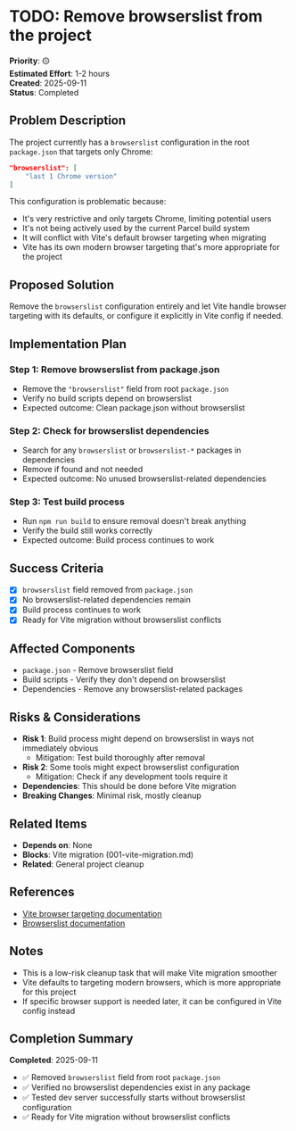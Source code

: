 # TODO: Remove browserslist from the project

**Priority**: 🟡  
**Estimated Effort**: 1-2 hours  
**Created**: 2025-09-11  
**Status**: Completed  

## Problem Description

The project currently has a `browserslist` configuration in the root `package.json` that targets only Chrome:
```json
"browserslist": [
    "last 1 Chrome version"
]
```

This configuration is problematic because:
- It's very restrictive and only targets Chrome, limiting potential users
- It's not being actively used by the current Parcel build system
- It will conflict with Vite's default browser targeting when migrating
- Vite has its own modern browser targeting that's more appropriate for the project

## Proposed Solution

Remove the `browserslist` configuration entirely and let Vite handle browser targeting with its defaults, or configure it explicitly in Vite config if needed.

## Implementation Plan

### Step 1: Remove browserslist from package.json
- Remove the `"browserslist"` field from root `package.json`
- Verify no build scripts depend on browserslist
- Expected outcome: Clean package.json without browserslist

### Step 2: Check for browserslist dependencies
- Search for any `browserslist` or `browserslist-*` packages in dependencies
- Remove if found and not needed
- Expected outcome: No unused browserslist-related dependencies

### Step 3: Test build process
- Run `npm run build` to ensure removal doesn't break anything
- Verify the build still works correctly
- Expected outcome: Build process continues to work

## Success Criteria

- [x] `browserslist` field removed from `package.json`
- [x] No browserslist-related dependencies remain
- [x] Build process continues to work
- [x] Ready for Vite migration without browserslist conflicts

## Affected Components

- `package.json` - Remove browserslist field
- Build scripts - Verify they don't depend on browserslist
- Dependencies - Remove any browserslist-related packages

## Risks & Considerations

- **Risk 1**: Build process might depend on browserslist in ways not immediately obvious
  - Mitigation: Test build thoroughly after removal
- **Risk 2**: Some tools might expect browserslist configuration
  - Mitigation: Check if any development tools require it
- **Dependencies**: This should be done before Vite migration
- **Breaking Changes**: Minimal risk, mostly cleanup

## Related Items

- **Depends on**: None
- **Blocks**: Vite migration (001-vite-migration.md)
- **Related**: General project cleanup

## References

- [Vite browser targeting documentation](https://vitejs.dev/config/build-options.html#build-target)
- [Browserslist documentation](https://github.com/browserslist/browserslist)

## Notes

- This is a low-risk cleanup task that will make Vite migration smoother
- Vite defaults to targeting modern browsers, which is more appropriate for this project
- If specific browser support is needed later, it can be configured in Vite config instead

## Completion Summary

**Completed**: 2025-09-11
- ✅ Removed `browserslist` field from root `package.json`
- ✅ Verified no browserslist dependencies exist in any package
- ✅ Tested dev server successfully starts without browserslist configuration
- ✅ Ready for Vite migration without browserslist conflicts 